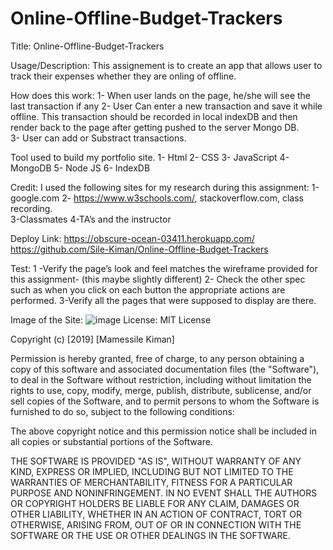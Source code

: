 # Online-Offline-Budget-Trackers
 
 
Title: Online-Offline-Budget-Trackers

Usage/Description:
This assignement  is to create an app that allows user to  track their expenses whether they are onling of offline. 

How does this work:
1- When user lands on the page, he/she  will see the last transaction if any 
2- User Can   enter a new transaction and save it  while offline. This transaction should be recorded in local indexDB and  then render back to the page after getting pushed to the server Mongo DB.  
3-  User can add or Substract transactions. 
 

Tool used to build my portfolio site.
1-	Html 
2-	CSS 
3-	JavaScript 
4-  MongoDB
5-  Node JS
6-  IndexDB

Credit:
I used the following sites for my  research  during this assignment:
1-google.com
2- https://www.w3schools.com/, stackoverflow.com, class recording.    
3-Classmates
4-TA’s and the instructor 

Deploy Link:
https://obscure-ocean-03411.herokuapp.com/ 
https://github.com/Sile-Kiman/Online-Offline-Budget-Trackers

Test:
1 -Verify the page’s  look and feel matches the wireframe provided for this assignment- (this maybe slightly different) 
2- Check the other spec such as when you click on each button the appropriate actions are performed. 
3-Verify all the pages that were supposed to display are there. 

 
Image of the Site:
![image](https://user-images.githubusercontent.com/36079663/75642546-e08cb400-5c09-11ea-98e8-69b82c972e5e.png)
License:
MIT License

Copyright (c) [2019] [Mamessile Kiman]

Permission is hereby granted, free of charge, to any person obtaining a copy
of this software and associated documentation files (the "Software"), to deal
in the Software without restriction, including without limitation the rights
to use, copy, modify, merge, publish, distribute, sublicense, and/or sell
copies of the Software, and to permit persons to whom the Software is
furnished to do so, subject to the following conditions:

The above copyright notice and this permission notice shall be included in all
copies or substantial portions of the Software.

THE SOFTWARE IS PROVIDED "AS IS", WITHOUT WARRANTY OF ANY KIND, EXPRESS OR
IMPLIED, INCLUDING BUT NOT LIMITED TO THE WARRANTIES OF MERCHANTABILITY,
FITNESS FOR A PARTICULAR PURPOSE AND NONINFRINGEMENT. IN NO EVENT SHALL THE
AUTHORS OR COPYRIGHT HOLDERS BE LIABLE FOR ANY CLAIM, DAMAGES OR OTHER
LIABILITY, WHETHER IN AN ACTION OF CONTRACT, TORT OR OTHERWISE, ARISING FROM,
OUT OF OR IN CONNECTION WITH THE SOFTWARE OR THE USE OR OTHER DEALINGS IN THE
SOFTWARE.


